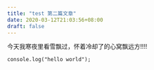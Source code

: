 ```yaml
---
title: "test 第二篇文章"
date: 2020-03-12T21:03:56+08:00
draft: false
---
```


今天我寒夜里看雪飘过，怀着冷却了的心窝飘远方!!!!
```javascrpit
console.log("hello world");
```
